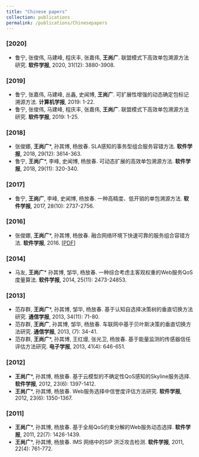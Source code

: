 ```yaml
---
title: "Chinese papers"
collection: publications
permalink: /publications/Chinesepapers
---
```


### [2020]

- 鲁宁, 张俊伟, 马建峰, 程庆丰, 张嘉伟, **王尚广**. 联盟模式下高效单包溯源方法研究. **软件学报**, 2020, 31(12): 3880-3908.

### [2019]

- 鲁宁, 张嘉伟, 马建峰, 丛鑫, 史闻博, **王尚广**. 可扩展性增强的动态确定包标记溯源方法. **计算机学报**, 2019: 1-22.
- 鲁宁, 张俊伟, 马建峰, 程庆丰, 张嘉伟, **王尚广**. 联盟模式下高效单包溯源方法研究. **软件学报**, 2019: 1-25.

### [2018]

- 张俊娜, **王尚广***, 孙其博, 杨放春. SLA感知的事务型组合服务容错方法. **软件学报**, 2018, 29(12): 3614-363.
- 鲁宁, **王尚广***, 李峰, 史闻博, 杨放春. 可动态扩展的高效单包溯源方法. **软件学报**, 2018, 29(11): 320-340.

### [2017]

- 鲁宁, **王尚广**, 李峰, 史闻博, 杨放春. 一种高精度、低开销的单包溯源方法. **软件学报**, 2017, 28(10): 2737-2756.

### [2016]

- 张俊娜, **王尚广***, 孙其博, 杨放春. 融合网络环境下快速可靠的服务组合容错方法. **软件学报**, 2016. [[PDF](http://www.jos.org.cn/ch/reader/create_pdf.aspx?file_no=5051&journal_id=jos)]

### [2014]

- 马友, **王尚广*** 孙其博, 邹华, 杨放春. 一种综合考虑主客观权重的Web服务QoS度量算法. **软件学报**, 2014, 25(11): 2473-24853.

### [2013]

- 范存群, **王尚广***, 孙其博, 邹华, 杨放春. 基于认知自选择决策树的垂直切换方法研究. **通信学报**, 2013, 34(11): 71-80.
- 范存群, **王尚广**, 孙其博, 邹华, 杨放春. 车联网中基于贝叶斯决策的垂直切换方法研究. **通信学报**, 2013, (7): 34-41.
- 范存群, **王尚广***, 孙其博, 王红熳, 张光卫, 杨放春. 基于能量监测的传感器信任评估方法研究. **电子学报**, 2013, 41(4): 646-651.

### [2012]

- **王尚广***, 孙其博, 杨放春. 基于云模型的不确定性QoS感知的Skyline服务选择. **软件学报**, 2012, 23(6): 1397-1412.
- **王尚广***, 孙其博, 杨放春. Web服务选择中信誉度评估方法研究. **软件学报**, 2012, 23(6): 1350-1367.

### [2011]

- **王尚广***, 孙其博, 杨放春. 基于全局QoS约束分解的Web服务动态选择. **软件学报**, 2011, 22(7): 1426-1439.
- **王尚广***, 孙其博, 杨放春. IMS 网络中的SIP 洪泛攻击检测. **软件学报**, 2011, 22(4): 761-772.

